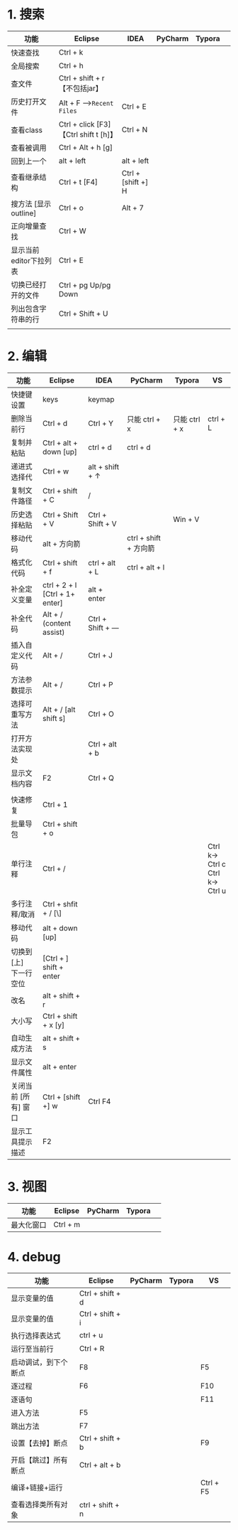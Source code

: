 # 1. 搜索
| 功能                   | Eclipse                                | IDEA              | PyCharm | Typora |      |
| ---------------------- | -------------------------------------- | ----------------- | ------- | ------ | ---- |
| 快速查找               | Ctrl + k                               |                   |         |        |      |
| 全局搜索               | Ctrl + h                               |                   |         |        |      |
| 查文件                 | Ctrl + shift + r 【不包括jar】         |                   |         |        |      |
| 历史打开文件           | Alt + F -->`Recent Files`              | Ctrl + E          |         |        |      |
| 查看class              | Ctrl + click [F3] 【Ctrl shift t [h]】 | Ctrl + N          |         |        |      |
| 查看被调用             | Ctrl + Alt + h [g]                     |                   |         |        |      |
| 回到上一个             | alt + left                             | alt + left        |         |        |      |
| 查看继承结构           | Ctrl + t [F4]                          | Ctrl +[shift +] H |         |        |      |
| 搜方法 [显示outline]   | Ctrl + o                               | Alt + 7           |         |        |      |
| 正向增量查找           | Ctrl + W                               |                   |         |        |      |
| 显示当前editor下拉列表 | Ctrl + E                               |                   |         |        |      |
| 切换已经打开的文件     | Ctrl + pg Up/pg Down                   |                   |         |        |      |
| 列出包含字符串的行     | Ctrl + Shift + U                       |                   |         |        |      |
|                        |                                        |                   |         |        |      |

# 2. 编辑

| 功能                        | Eclipse                              | IDEA             | PyCharm               | Typora        | VS                                   |
| --------------------------- | ------------------------------------ | ---------------- | --------------------- | ------------- | ------------------------------------ |
| 快捷键设置                  | keys                                 | keymap           |                       |               |                                      |
| 删除当前行                  | Ctrl + d                             | Ctrl + Y         | 只能 ctrl + x         | 只能 ctrl + x | ctrl + L                             |
| 复制并粘贴                  | Ctrl + alt + down [up]               | ctrl + d         | ctrl + d              |               |                                      |
| 递进式选择代                | Ctrl + w                             | alt + shift +  ↑ |                       |               |                                      |
| 复制文件路径                | Ctrl + shift + C                     | /                |                       |               |                                      |
| 历史选择粘贴                | Ctrl + Shift + V                     | Ctrl + Shift + V |                       | Win + V       |                                      |
| 移动代码                    | alt + 方向箭                         |                  | ctrl + shift + 方向箭 |               |                                      |
| 格式化代码                  | Ctrl + shift + f                     | ctrl + alt + L   | ctrl + alt + l        |               |                                      |
| 补全定义变量                | ctrl + 2 + l <br />[Ctrl + 1+ enter] | alt + enter      |                       |               |                                      |
| 补全代码                    | Alt + / (content assist)             | Ctrl + Shift + — |                       |               |                                      |
| 插入自定义代码              | Alt + /                              | Ctrl + J         |                       |               |                                      |
| 方法参数提示                | Alt + /                              | Ctrl + P         |                       |               |                                      |
| 选择可重写方法              | Alt + / [alt shift s]                | Ctrl + O         |                       |               |                                      |
| 打开方法实现处              |                                      | Ctrl + alt + b   |                       |               |                                      |
| 显示文档内容                | F2                                   | Ctrl + Q         |                       |               |                                      |
|                             |                                      |                  |                       |               |                                      |
| 快速修复                    | Ctrl + 1                             |                  |                       |               |                                      |
| 批量导包                    | Ctrl + shift + o                     |                  |                       |               |                                      |
| 单行注释                    | Ctrl + /                             |                  |                       |               | Ctrl k-> Ctrl c<br />Ctrl k-> Ctrl u |
| 多行注释/取消               | Ctrl + shfit + / [\\]                |                  |                       |               |                                      |
| 移动代码                    | alt + down [up]                      |                  |                       |               |                                      |
| 切换到 [上]<br />下一行空位 | [Ctrl + ] shift + enter              |                  |                       |               |                                      |
| 改名                        | alt + shift + r                      |                  |                       |               |                                      |
| 大小写                      | Ctrl + shift + x [y]                 |                  |                       |               |                                      |
| 自动生成方法                | alt + shift + s                      |                  |                       |               |                                      |
| 显示文件属性                | alt + enter                          |                  |                       |               |                                      |
| 关闭当前 [所有] 窗口        | Ctrl + [shift +] w                   | Ctrl F4          |                       |               |                                      |
| 显示工具提示描述            | F2                                   |                  |                       |               |                                      |

# 3. 视图
| 功能       | Eclipse  | PyCharm | Typora |      |
| ---------- | -------- | ------- | ------ | ---- |
| 最大化窗口 | Ctrl + m |         |        |      |

# 4. debug
| 功能       | Eclipse  | PyCharm | Typora | VS |
| ---------- | -------- | ------- | ------ | ---- |
| 显示变量的值 | Ctrl + shift + d |  |  | |
| 显示变量的值 | Ctrl + shift + i | | | |
| 执行选择表达式 | ctrl + u | | | |
| 运行至当前行 | Ctrl + R | | | |
| 启动调试，到下个断点 | F8 | | | F5 |
| 逐过程 | F6 | | | F10 |
| 逐语句 |  | | | F11 |
| 进入方法 | F5 | | |  |
| 跳出方法 | F7 | | |  |
| 设置【去掉】断点 | Ctrl + shift + b |         |        | F9 |
| 开启【跳过】所有断点 | Ctrl + alt + b | | |  |
|编译+链接+运行||||Ctrl + F5|
|查看选择类所有对象|ctrl + shift + n||||
